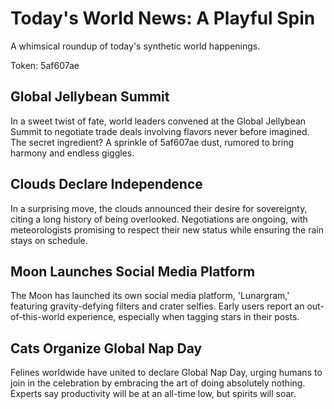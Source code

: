# Today's World News: A Playful Spin

A whimsical roundup of today's synthetic world happenings.

Token: 5af607ae

## Global Jellybean Summit

In a sweet twist of fate, world leaders convened at the Global Jellybean Summit to negotiate trade deals involving flavors never before imagined. The secret ingredient? A sprinkle of 5af607ae dust, rumored to bring harmony and endless giggles.

## Clouds Declare Independence

In a surprising move, the clouds announced their desire for sovereignty, citing a long history of being overlooked. Negotiations are ongoing, with meteorologists promising to respect their new status while ensuring the rain stays on schedule.

## Moon Launches Social Media Platform

The Moon has launched its own social media platform, 'Lunargram,' featuring gravity-defying filters and crater selfies. Early users report an out-of-this-world experience, especially when tagging stars in their posts.

## Cats Organize Global Nap Day

Felines worldwide have united to declare Global Nap Day, urging humans to join in the celebration by embracing the art of doing absolutely nothing. Experts say productivity will be at an all-time low, but spirits will soar.
